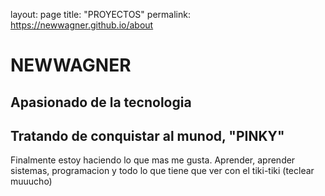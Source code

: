 layout: page
title: "PROYECTOS"
permalink: https://newwagner.github.io/about

# NEWWAGNER

## Apasionado de la tecnologia
## Tratando de conquistar al munod, "PINKY"

Finalmente estoy haciendo lo que mas me gusta. Aprender, aprender sistemas, programacion y todo lo que tiene que ver con el tiki-tiki (teclear muuucho)
